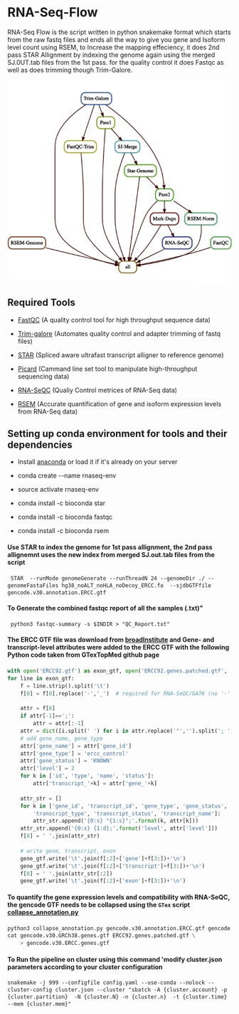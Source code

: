 # RNA-Seq-Flow

RNA-Seq Flow is the script written in python snakemake format which starts from the raw fastq files and ends all the way to give you gene and Isoform level count using RSEM, to Increase the mapping effeciency, it does 2nd pass STAR Allignment by indexing the genome again using the merged SJ.0UT.tab files from the 1st pass. for the quality control it does Fastqc as well as does trimming though Trim-Galore.
  
   ![workflow](DAG.png) 

## Required Tools  

 * [FastQC](https://www.bioinformatics.babraham.ac.uk/projects/fastqc/) (A quality control tool for high throughput sequence data)

 * [Trim-galore](https://www.bioinformatics.babraham.ac.uk/projects/trim_galore/) (Automates quality  control and adapter trimming of fastq files)

 * [STAR](https://github.com/alexdobin/STAR) (Spliced aware ultrafast transcript alligner to reference genome)

 * [Picard](https://broadinstitute.github.io/picard/) (Cammand line set  tool to manipulate high-throughput sequencing data)

 * [RNA-SeQC](https://software.broadinstitute.org/cancer/cga/rna-seqc) (Qualiy Control metrices of RNA-Seq data)

 * [RSEM](https://github.com/deweylab/RSEM) (Accurate quantification of gene and isoform expression levels from RNA-Seq data)


## Setting up conda environment for tools and their dependencies 

* Install [anaconda](https://docs.anaconda.com/anaconda/install/) or load it if it's already on your server

* conda create --name rnaseq-env

* source activate rnaseq-env

* conda install -c bioconda star

* conda install -c bioconda fastqc

* conda install -c bioconda rsem

#### Use STAR to index the genome for 1st pass allignment, the 2nd pass allignemnt uses the new index from merged SJ.out.tab files from the  script
```
 STAR  --runMode genomeGenerate --runThreadN 24 --genomeDir ./ --genomeFastaFiles hg38_noALT_noHLA_noDecoy_ERCC.fa  --sjdbGTFfile  gencode.v30.annotation.ERCC.gtf 
```

#### To Generate the combined fastqc report of all the samples (.txt)" 
```
 python3 fastqc-summary -s $INDIR > "QC_Report.txt"
```
#### The ERCC GTF file was download from [broadInstitute](https://personal.broadinstitute.org/francois/resources/) and Gene- and transcript-level attributes were added to the ERCC GTF with the following Python code taken from GTexTopMed github page
```python
with open('ERCC92.gtf') as exon_gtf, open('ERCC92.genes.patched.gtf', 'w') as gene_gtf:
for line in exon_gtf:
    f = line.strip().split('\t')
    f[0] = f[0].replace('-','_')  # required for RNA-SeQC/GATK (no '-' in contig name)

    attr = f[8]
    if attr[-1]==';':
        attr = attr[:-1]
    attr = dict([i.split(' ') for i in attr.replace('"','').split('; ')])
    # add gene_name, gene_type
    attr['gene_name'] = attr['gene_id']
    attr['gene_type'] = 'ercc_control'
    attr['gene_status'] = 'KNOWN'
    attr['level'] = 2
    for k in ['id', 'type', 'name', 'status']:
        attr['transcript_'+k] = attr['gene_'+k]

    attr_str = []
    for k in ['gene_id', 'transcript_id', 'gene_type', 'gene_status', 'gene_name',
        'transcript_type', 'transcript_status', 'transcript_name']:
        attr_str.append('{0:s} "{1:s}";'.format(k, attr[k]))
    attr_str.append('{0:s} {1:d};'.format('level', attr['level']))
    f[8] = ' '.join(attr_str)

    # write gene, transcript, exon
    gene_gtf.write('\t'.join(f[:2]+['gene']+f[3:])+'\n')
    gene_gtf.write('\t'.join(f[:2]+['transcript']+f[3:])+'\n')
    f[8] = ' '.join(attr_str[:2])
    gene_gtf.write('\t'.join(f[:2]+['exon']+f[3:])+'\n')
 ```   
#### To quantify the gene expression levels and compatibility with RNA-SeQC, the gencode GTF needs to be collapsed using the `GTex` script [collapse_annotation.py](https://github.com/broadinstitute/gtex-pipeline/blob/master/gene_model/collapse_annotation.py)
```python
python3 collapse_annotation.py gencode.v30.annotation.ERCC.gtf gencode.v30.GRCh38.genes.gtf
cat gencode.v30.GRCh38.genes.gtf ERCC92.genes.patched.gtf \
    > gencode.v30.ERCC.genes.gtf 
```
#### To Run the pipeline on cluster using this command 'modify cluster.json  parameters according to your cluster configuration 
```
snakemake -j 999 --configfile config.yaml --use-conda --nolock --cluster-config cluster.json --cluster "sbatch -A {cluster.account} -p {cluster.partition}  -N {cluster.N} -n {cluster.n}  -t {cluster.time} --mem {cluster.mem}"
```